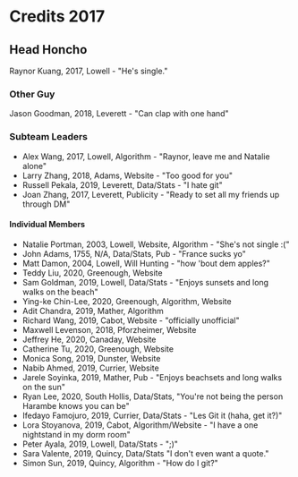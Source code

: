 # Credits 2017

## Head Honcho
Raynor Kuang, 2017, Lowell - "He's single."

### Other Guy
Jason Goodman, 2018, Leverett - "Can clap with one hand"

### Subteam Leaders
- Alex Wang, 2017, Lowell, Algorithm - "Raynor, leave me and Natalie alone"
- Larry Zhang, 2018, Adams, Website - "Too good for you"
- Russell Pekala, 2019, Leverett, Data/Stats - "I hate git"
- Joan Zhang, 2017, Leverett, Publicity - "Ready to set all my friends up through DM"

#### Individual Members
- Natalie Portman, 2003, Lowell, Website, Algorithm - "She's not single :("
- John Adams, 1755, N/A, Data/Stats, Pub - "France sucks yo"
- Matt Damon, 2004, Lowell, Will Hunting - "how 'bout dem apples?"
- Teddy Liu, 2020, Greenough, Website
- Sam Goldman, 2019, Lowell, Data/Stats - "Enjoys sunsets and long walks on the beach"
- Ying-ke Chin-Lee, 2020, Greenough, Algorithm, Website
- Adit Chandra, 2019, Mather, Algorithm
- Richard Wang, 2019, Cabot, Website - "officially unofficial"
- Maxwell Levenson, 2018, Pforzheimer, Website
- Jeffrey He, 2020, Canaday, Website
- Catherine Tu, 2020, Greenough, Website
- Monica Song, 2019, Dunster, Website
- Nabib Ahmed, 2019, Currier, Website
- Jarele Soyinka, 2019, Mather, Pub - "Enjoys beachsets and long walks on the sun"
- Ryan Lee, 2020, South Hollis, Data/Stats, "You're not being the person Harambe knows you can be"
- Ifedayo Famojuro, 2019, Currier, Data/Stats - "Les Git it (haha, get it?)"
- Lora Stoyanova, 2019, Cabot, Algorithm/Website - "I have a one nightstand in my dorm room"
- Peter Ayala, 2019, Lowell, Data/Stats - ";)"
- Sara Valente, 2019, Quincy, Data/Stats "I don't even want a quote."
- Simon Sun, 2019, Quincy, Algorithm - "How do I git?"
